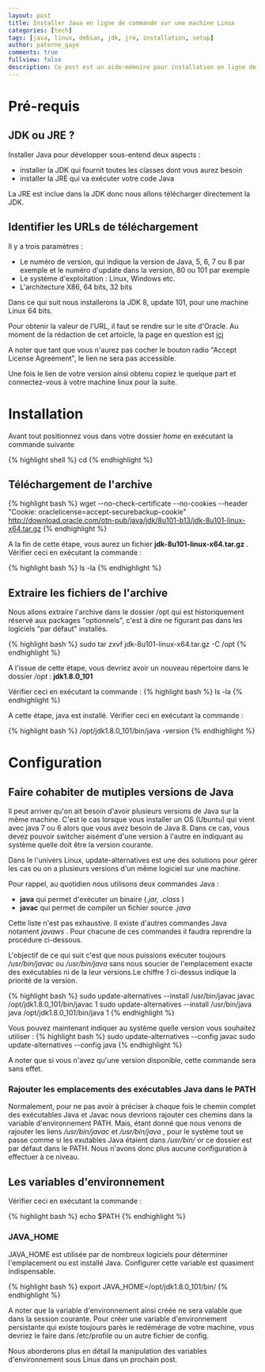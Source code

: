 ```yaml
---
layout: post
title: Installer Java en ligne de commande sur une machine Linux
categories: [tech]
tags: [java, linux, debian, jdk, jre, installation, setup]
author: paterne_gaye
comments: true
fullview: false
description: Ce post est un aide-mémoire pour installation en ligne de commande à partir de fichiers .tar.
---
```


# Pré-requis

## JDK ou JRE ?

Installer Java pour développer sous-entend deux aspects :

* installer la JDK qui fournit toutes les classes dont vous aurez besoin
* installer la JRE qui va exécuter votre code Java

La JRE est inclue dans la JDK donc nous allons télécharger directement la JDK.


## Identifier les URLs de téléchargement

Il y a trois paramètres :

* Le numéro de version, qui indique la version de Java, 5, 6, 7 ou 8 par exemple et le numéro d'update dans la version, 80 ou 101 par exemple
* Le système d'exploitation : Linux, Windows etc.
* L'architecture X86, 64 bits, 32 bits

Dans ce qui suit nous installerons la JDK 8, update 101, pour une machine Linux 64 bits.

Pour obtenir la valeur de l'URL, il faut se rendre sur le site d'Oracle. Au moment de la rédaction de cet artoicle, la page en question est [ici](http://www.oracle.com/technetwork/java/javase/downloads/jdk8-downloads-2133151.html "")

A noter que tant que vous n'aurez pas cocher le bouton radio "Accept License Agreement", le lien ne sera pas accessible.

Une fois le lien de votre version ainsi obtenu copiez le quelque part et connectez-vous à votre machine linux pour la suite.


# Installation

Avant tout positionnez vous dans votre dossier *home* en exécutant la commande suivante

{% highlight shell %}
cd
{% endhighlight %}


## Téléchargement de l'archive

{% highlight bash %}
wget --no-check-certificate --no-cookies --header "Cookie: oraclelicense=accept-securebackup-cookie"  http://download.oracle.com/otn-pub/java/jdk/8u101-b13/jdk-8u101-linux-x64.tar.gz
{% endhighlight %}

A la fin de cette étape, vous aurez un fichier **jdk-8u101-linux-x64.tar.gz** . Vérifier ceci en exécutant la commande :

{% highlight bash %}
ls -la
{% endhighlight %}


## Extraire les fichiers de l'archive
Nous allons extraire l'archive dans le dossier /opt  qui est historiquement réservé aux packages "optionnels", c'est à dire ne figurant pas dans les logiciels "par défaut" installés.

{% highlight bash %}
sudo tar zxvf jdk-8u101-linux-x64.tar.gz -C /opt
{% endhighlight %}

A l'issue de cette étape, vous devriez avoir un nouveau répertoire dans le dossier */opt* : **jdk1.8.0_101**

Vérifier ceci en exécutant la commande :
{% highlight bash %}
ls -la
{% endhighlight %}

A cette étape, java est installé. Vérifier ceci en exécutant la commande :

{% highlight bash %}
/opt/jdk1.8.0_101/bin/java -version
{% endhighlight %}


# Configuration

## Faire cohabiter de mutiples versions de Java
Il peut arriver qu'on ait besoin d'avoir plusieurs versions de Java sur la même machine. C'est le cas lorsque vous installer un OS (Ubuntu) qui vient avec java 7 ou 6 alors que vous avez besoin de Java 8. Dans ce cas, vous devez pouvoir switcher aisément d'une version à l'autre en indiquant au système quelle doit être la version courante.

Dans le l'univers Linux, update-alternatives est une des solutions pour gérer les cas ou on a plusieurs versions d'un même logiciel sur une machine.

Pour rappel, au quotidien nous utilisons deux commandes Java :

* **java** qui permet d'exécuter un binaire (*.jar, .class* )
* **javac** qui permet de compiler un fichier source *.java*

Cette liste n'est pas exhaustive. Il existe d'autres commandes Java notament *javaws* . Pour chacune de ces commandes il faudra reprendre la procédure ci-dessous.

L'objectif de ce qui suit c'est que nous puissions exécuter toujours */usr/bin/javac* ou */usr/bin/java* sans nous soucier de l'emplacement exacte des exécutables ni de la leur versions.Le chiffre *1* ci-dessus indique la priorité de la version.

{% highlight bash %}
sudo update-alternatives --install /usr/bin/javac javac /opt/jdk1.8.0_101/bin/javac 1
sudo update-alternatives --install /usr/bin/java java /opt/jdk1.8.0_101/bin/java 1
{% endhighlight %}

Vous pouvez maintenant indiquer au système quelle version vous souhaitez utiliser :
{% highlight bash %}
sudo update-alternatives --config javac
sudo update-alternatives --config java
{% endhighlight %}

A noter que si vous n'avez qu'une version disponible, cette commande sera sans effet.

### Rajouter les emplacements des exécutables Java dans le PATH
Normalement, pour ne pas avoir à préciser à chaque fois le chemin complet des exécutables Java et Javac nous devrions rajouter ces chemins dans la variable d'environnement PATH. Mais, étant donné que  nous venons de rajouter les liens */usr/bin/javac* et */usr/bin/java* , pour le système tout se passe comme si les exutables Java étaient dans */usr/bin/* or ce dossier est par défaut dans le PATH. Nous n'avons donc plus aucune configuration à effectuer à ce niveau.


## Les variables d'environnement
Vérifier ceci en exécutant la commande :

{% highlight bash %}
echo $PATH
{% endhighlight %}

### JAVA_HOME
JAVA_HOME est utilisée par de nombreux logiciels pour déterminer l'emplacement ou est installé Java. Configurer cette variable est quasiment indispensable.

{% highlight bash %}
export JAVA_HOME=/opt/jdk1.8.0_101/bin/
{% endhighlight %}

A noter que la variable d'environnement ainsi créée ne sera valable que dans la session courante. Pour créer une variable d'environnement persistante qui existe toujours parès le redémérage de votre machine, vous devriez le faire dans /etc/profile ou un autre fichier de config.

Nous aborderons plus en détail la manipulation des variables d'environnement sous Linux dans un prochain post.